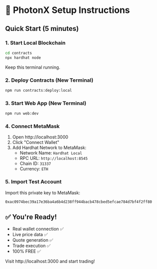 # 🚀 PhotonX Setup Instructions

## Quick Start (5 minutes)

### 1. Start Local Blockchain
```bash
cd contracts
npx hardhat node
```
Keep this terminal running.

### 2. Deploy Contracts (New Terminal)
```bash
npm run contracts:deploy:local
```

### 3. Start Web App (New Terminal)
```bash
npm run web:dev
```

### 4. Connect MetaMask
1. Open http://localhost:3000
2. Click "Connect Wallet"
3. Add Hardhat Network to MetaMask:
   - Network Name: `Hardhat Local`
   - RPC URL: `http://localhost:8545`
   - Chain ID: `31337`
   - Currency: `ETH`

### 5. Import Test Account
Import this private key to MetaMask:
```
0xac0974bec39a17e36ba4a6b4d238ff944bacb478cbed5efcae784d7bf4f2ff80
```

## ✅ You're Ready!
- Real wallet connection ✅
- Live price data ✅
- Quote generation ✅
- Trade execution ✅
- 100% FREE ✅

Visit http://localhost:3000 and start trading!